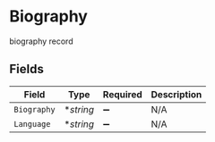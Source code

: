 # Biography

biography record


## Fields

| Field              | Type               | Required           | Description        |
| ------------------ | ------------------ | ------------------ | ------------------ |
| `Biography`        | **string*          | :heavy_minus_sign: | N/A                |
| `Language`         | **string*          | :heavy_minus_sign: | N/A                |